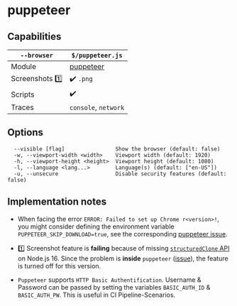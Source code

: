 # puppeteer

## Capabilities

| `--browser` | `$/puppeteer.js` |
|---|---|
| Module | [puppeteer](https://www.npmjs.com/package/puppeteer) |
| Screenshots 1️⃣ | ✔️ `.png` |
| Scripts | ✔️ |
| Traces | `console`, `network` |

## Options
```text
  --visible [flag]                Show the browser (default: false)
  -w, --viewport-width <width>    Viewport width (default: 1920)
  -h, --viewport-height <height>  Viewport height (default: 1080)
  -l, --language <lang...>        Language(s) (default: ["en-US"])
  -u, --unsecure                  Disable security features (default: false)
```

## Implementation notes

* When facing the error `ERROR: Failed to set up Chrome r<version>!`, you might consider defining the environment variable `PUPPETEER_SKIP_DOWNLOAD=true`, see the corresponding [puppeteer issue](https://github.com/puppeteer/puppeteer/issues/6492).

* 1️⃣ Screenshot feature is **failing** because of missing [`structuredClone` API](https://developer.mozilla.org/en-US/docs/Web/API/structuredClone#browser_compatibility) on Node.js 16. Since the problem is **inside** `puppeteer` ([issue](https://github.com/puppeteer/puppeteer/issues/11004)), the feature is turned off for this version.

* `Puppeteer` supports `HTTP Basic Authentification`. Username & Password can be passed by setting the variables `BASIC_AUTH_ID` & `BASIC_AUTH_PW`. This is useful in CI Pipeline-Scenarios.